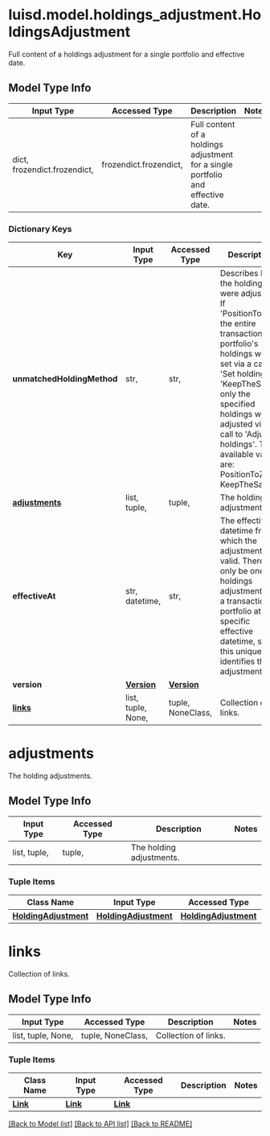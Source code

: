 # luisd.model.holdings_adjustment.HoldingsAdjustment

Full content of a holdings adjustment for a single portfolio and effective date.

## Model Type Info
Input Type | Accessed Type | Description | Notes
------------ | ------------- | ------------- | -------------
dict, frozendict.frozendict,  | frozendict.frozendict,  | Full content of a holdings adjustment for a single portfolio and effective date. | 

### Dictionary Keys
Key | Input Type | Accessed Type | Description | Notes
------------ | ------------- | ------------- | ------------- | -------------
**unmatchedHoldingMethod** | str,  | str,  | Describes how the holdings were adjusted. If &#x27;PositionToZero&#x27; the entire transaction portfolio&#x27;s holdings were set via a call to &#x27;Set holdings&#x27;. If &#x27;KeepTheSame&#x27; only the specified holdings were adjusted via a call to &#x27;Adjust holdings&#x27;. The available values are: PositionToZero, KeepTheSame | must be one of ["PositionToZero", "KeepTheSame", ] 
**[adjustments](#adjustments)** | list, tuple,  | tuple,  | The holding adjustments. | 
**effectiveAt** | str, datetime,  | str,  | The effective datetime from which the adjustment is valid. There can only be one holdings adjustment for a transaction portfolio at a specific effective datetime, so this uniquely identifies the adjustment. | value must conform to RFC-3339 date-time
**version** | [**Version**](Version.md) | [**Version**](Version.md) |  | 
**[links](#links)** | list, tuple, None,  | tuple, NoneClass,  | Collection of links. | [optional] 

# adjustments

The holding adjustments.

## Model Type Info
Input Type | Accessed Type | Description | Notes
------------ | ------------- | ------------- | -------------
list, tuple,  | tuple,  | The holding adjustments. | 

### Tuple Items
Class Name | Input Type | Accessed Type | Description | Notes
------------- | ------------- | ------------- | ------------- | -------------
[**HoldingAdjustment**](HoldingAdjustment.md) | [**HoldingAdjustment**](HoldingAdjustment.md) | [**HoldingAdjustment**](HoldingAdjustment.md) |  | 

# links

Collection of links.

## Model Type Info
Input Type | Accessed Type | Description | Notes
------------ | ------------- | ------------- | -------------
list, tuple, None,  | tuple, NoneClass,  | Collection of links. | 

### Tuple Items
Class Name | Input Type | Accessed Type | Description | Notes
------------- | ------------- | ------------- | ------------- | -------------
[**Link**](Link.md) | [**Link**](Link.md) | [**Link**](Link.md) |  | 

[[Back to Model list]](../../README.md#documentation-for-models) [[Back to API list]](../../README.md#documentation-for-api-endpoints) [[Back to README]](../../README.md)

